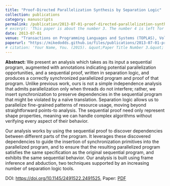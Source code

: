```yaml
---
title: "Proof-Directed Parallelization Synthesis by Separation Logic"
collection: publications
category: manuscripts
permalink: /publication/2013-07-01-proof-directed-parallelization-synthesis
# excerpt: 'This paper is about the number 3. The number 4 is left for future work.'
date: 2013-07-01
venue: "Transactions on Programming Languages and Systems (TOPLAS), Volume 35, Issue 2"
paperurl: "https://mikedodds.github.io/files/publications/2013-07-01-proof-directed-parallelization-synthesis.pdf"
# citation: 'Your Name, You. (2015). &quot;Paper Title Number 3.&quot; <i>Journal 1</i>. 1(3).'
---
```


**Abstract:** We present an analysis which takes as its input a sequential program, augmented with annotations indicating potential parallelization opportunities, and a sequential proof, written in separation logic, and produces a correctly synchronized parallelized program and proof of that program. Unlike previous work, ours is not a simple independence analysis that admits parallelization only when threads do not interfere; rather, we insert synchronization to preserve dependencies in the sequential program that might be violated by a naïve translation. Separation logic allows us to parallelize fine-grained patterns of resource usage, moving beyond straightforward points-to analysis. The sequential proof need only represent shape properties, meaning we can handle complex algorithms without verifying every aspect of their behavior.

Our analysis works by using the sequential proof to discover dependencies between different parts of the program. It leverages these discovered dependencies to guide the insertion of synchronization primitives into the parallelized program, and to ensure that the resulting parallelized program satisfies the same specification as the original sequential program, and exhibits the same sequential behavior. Our analysis is built using frame inference and abduction, two techniques supported by an increasing number of separation logic tools.

DOI: <https://doi.org/10.1145/2491522.2491525>, Paper: [PDF](https://mikedodds.github.io/files/publications/2013-07-01-proof-directed-parallelization-synthesis.pdf)